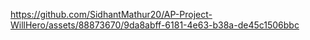 https://github.com/SidhantMathur20/AP-Project-WillHero/assets/88873670/9da8abff-6181-4e63-b38a-de45c1506bbc

